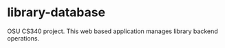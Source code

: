 # library-database
OSU CS340 project. This web based application manages library backend operations.
